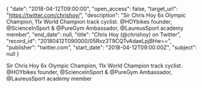 {
  "date": "2018-04-12T09:00:00", 
  "open_access": false, 
  "target_url": "https://twitter.com/chrishoy/", 
  "description": "Sir Chris Hoy 6x Olympic Champion, 11x World Champion track cyclist. @HOYbikes founder, @ScienceInSport & @PureGym Ambassador, @LaureusSport academy member", 
  "end_date": null, 
  "title": "Chris Hoy (@chrishoy) on Twitter", 
  "record_id": "20180412T090000/05Rvz3T9CQTvAdaeLpjBHw==", 
  "publisher": "twitter.com", 
  "start_date": "2018-04-12T09:00:00Z", 
  "subject": null
}

Sir Chris Hoy 6x Olympic Champion, 11x World Champion track cyclist. @HOYbikes founder, @ScienceInSport & @PureGym Ambassador, @LaureusSport academy member